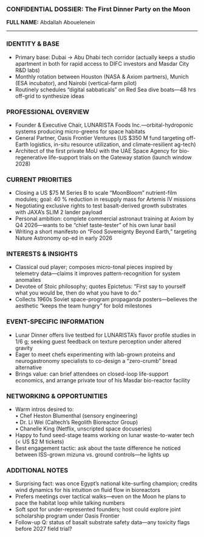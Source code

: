 ### CONFIDENTIAL DOSSIER: The First Dinner Party on the Moon

**FULL NAME:** Abdallah Abouelenein

---
### IDENTITY & BASE
- Primary base: Dubai → Abu Dhabi tech corridor (actually keeps a studio apartment in both for rapid access to DIFC investors and Masdar City R&D labs)  
- Monthly rotation between Houston (NASA & Axiom partners), Munich (ESA incubator), and Nairobi (vertical-farm pilot)  
- Routinely schedules “digital sabbaticals” on Red Sea dive boats—48 hrs off-grid to synthesize ideas

### PROFESSIONAL OVERVIEW
- Founder & Executive Chair, LUNARISTA Foods Inc.—orbital-hydroponic systems producing micro-greens for space habitats  
- General Partner, Oasis Frontier Ventures (US $350 M fund targeting off-Earth logistics, in-situ resource utilization, and climate-resilient ag-tech)  
- Architect of the first private MoU with the UAE Space Agency for bio-regenerative life-support trials on the Gateway station (launch window 2028)

### CURRENT PRIORITIES
- Closing a US $75 M Series B to scale “MoonBloom” nutrient-film modules; goal: 40 % reduction in resupply mass for Artemis IV missions  
- Negotiating exclusive rights to test basalt-derived growth substrates with JAXA’s SLIM 2 lander payload  
- Personal ambition: complete commercial astronaut training at Axiom by Q4 2026—wants to be “chief taste-tester” of his own lunar basil  
- Writing a short manifesto on “Food Sovereignty Beyond Earth,” targeting Nature Astronomy op-ed in early 2026

### INTERESTS & INSIGHTS
- Classical oud player; composes micro-tonal pieces inspired by telemetry data—claims it improves pattern-recognition for system anomalies  
- Devotee of Stoic philosophy; quotes Epictetus: “First say to yourself what you would be, then do what you have to do.”  
- Collects 1960s Soviet space-program propaganda posters—believes the aesthetic “keeps the team hungry” for bold milestones

### EVENT-SPECIFIC INFORMATION
- Lunar Dinner offers live testbed for LUNARISTA’s flavor profile studies in 1/6 g; seeking guest feedback on texture perception under altered gravity  
- Eager to meet chefs experimenting with lab-grown proteins and neurogastronomy specialists to co-design a “zero-crumb” bread alternative  
- Brings value: can brief attendees on closed-loop life-support economics, and arrange private tour of his Masdar bio-reactor facility

### NETWORKING & OPPORTUNITIES
- Warm intros desired to:  
  • Chef Heston Blumenthal (sensory engineering)  
  • Dr. Li Wei (Caltech’s Regolith Bioreactor Group)  
  • Chanelle King (Netflix, unscripted space docuseries)  
- Happy to fund seed-stage teams working on lunar waste-to-water tech (< US $2 M tickets)  
- Best engagement tactic: ask about the taste difference he noticed between ISS-grown mizuna vs. ground controls—he lights up

### ADDITIONAL NOTES
- Surprising fact: was once Egypt’s national kite-surfing champion; credits wind dynamics for his intuition on fluid flow in bioreactors  
- Prefers meetings over tactical walks—even on the Moon he plans to pace the habitat loop while talking numbers  
- Soft spot for under-represented founders; host could explore joint scholarship program under Oasis Frontier  
- Follow-up Q: status of basalt substrate safety data—any toxicity flags before 2027 field trial?